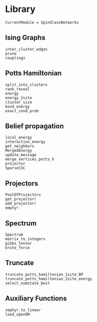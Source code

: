 # Library

```@meta
CurrentModule = SpinGlassNetworks
```

## Ising Graphs
```@docs
inter_cluster_edges
prune
couplings
```

## Potts Hamiltonian
```@docs
split_into_clusters
rank_reveal
energy
energy_2site
cluster_size
bond_energy
exact_cond_prob
```

## Belief propagation
```@docs
local_energy
interaction_energy
get_neighbors
MergedEnergy
update_message
merge_vertices_potts_h
projector
SparseCSC
```

## Projectors
```@docs
PoolOfProjectors
get_projector!
add_projector!
empty!
```

## Spectrum
```@docs
Spectrum
matrix_to_integers
gibbs_tensor
brute_force
```

## Truncate
```@docs
truncate_potts_hamiltonian_1site_BP
truncate_potts_hamiltonian_2site_energy
select_numstate_best
```

## Auxiliary Functions
```@docs
zephyr_to_linear
load_openGM
```